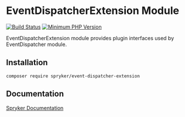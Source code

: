 # EventDispatcherExtension Module
[![Build Status](https://travis-ci.org/spryker/event-dispatcher-extension.svg)](https://travis-ci.org/spryker/event-dispatcher-extension)
[![Minimum PHP Version](https://img.shields.io/badge/php-%3E%3D%207.3-8892BF.svg)](https://php.net/)

EventDispatcherExtension module provides plugin interfaces used by EventDispatcher module.

## Installation

```
composer require spryker/event-dispatcher-extension
```

## Documentation

[Spryker Documentation](https://academy.spryker.com/developing_with_spryker/module_guide/modules.html)
